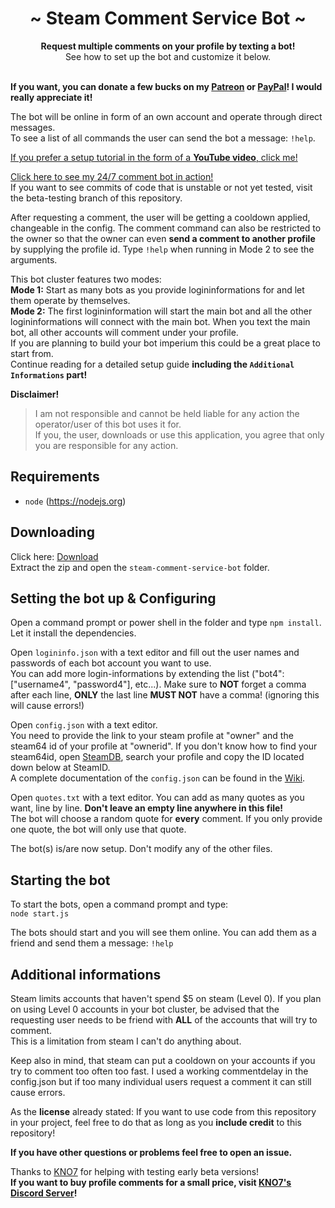 <div align="center">
	<h1 align="center">~ Steam Comment Service Bot ~</h1>
	<strong>Request multiple comments on your profile by texting a bot!</strong><br />See how to set up the bot and customize it below.<br /><br />
</div>

**If you want, you can donate a few bucks on my [Patreon](https://www.patreon.com/3urobeat) or [PayPal](https://www.paypal.com/cgi-bin/webscr?cmd=_s-xclick&hosted_button_id=VAVVKE4L962H6&source=url)! I would really appreciate it!**

The bot will be online in form of an own account and operate through direct messages.  
To see a list of all commands the user can send the bot a message: `!help`.  

[If you prefer a setup tutorial in the form of a **YouTube video**, click me!](https://www.youtube.com/watch?v=gmA-ccD05g4)  

[Click here to see my 24/7 comment bot in action!](https://steamcommunity.com/id/3urobeatscommentbot)  
If you want to see commits of code that is unstable or not yet tested, visit the beta-testing branch of this repository.

After requesting a comment, the user will be getting a cooldown applied, changeable in the config. The comment command can also be restricted to the owner so that the owner can even **send a comment to another profile** by supplying the profile id. Type `!help` when running in Mode 2 to see the arguments.  
 
This bot cluster features two modes:  
**Mode 1:** Start as many bots as you provide logininformations for and let them operate by themselves.  
**Mode 2:** The first logininformation will start the main bot and all the other logininformations will connect with the main bot. When you text the main bot, all other accounts will comment under your profile.  
If you are planning to build your bot imperium this could be a great place to start from.  
Continue reading for a detailed setup guide **including the `Additional Informations` part!**  

**Disclaimer!** 
>I am not responsible and cannot be held liable for any action the operator/user of this bot uses it for.  
If you, the user, downloads or use this application, you agree that only you are responsible for any action.  

## Requirements

- `node` (https://nodejs.org)

## Downloading

Click here: [Download](https://github.com/HerrEurobeat/steam-comment-service-bot/archive/master.zip)  
Extract the zip and open the `steam-comment-service-bot` folder.

## Setting the bot up & Configuring

Open a command prompt or power shell in the folder and type `npm install`. Let it install the dependencies.  

Open `logininfo.json` with a text editor and fill out the user names and passwords of each bot account you want to use.  
You can add more login-informations by extending the list ("bot4": ["username4", "password4"], etc...). Make sure to **NOT** forget a comma after each line, **ONLY** the last line **MUST NOT** have a comma! (ignoring this will cause errors!)  

Open `config.json` with a text editor.  
You need to provide the link to your steam profile at "owner" and the steam64 id of your profile at "ownerid".
If you don't know how to find your steam64id, open [SteamDB](https://steamdb.info/calculator/), search your profile and copy the ID located down below at SteamID.  
A complete documentation of the `config.json` can be found in the [Wiki](https://github.com/HerrEurobeat/steam-comment-service-bot/wiki).  

Open `quotes.txt` with a text editor. You can add as many quotes as you want, line by line. **Don't leave an empty line anywhere in this file!**  
The bot will choose a random quote for **every** comment. If you only provide one quote, the bot will only use that quote.  

The bot(s) is/are now setup. Don't modify any of the other files.   

## Starting the bot

To start the bots, open a command prompt and type:    
`node start.js`  

The bots should start and you will see them online. You can add them as a friend and send them a message: `!help`  

## Additional informations

Steam limits accounts that haven't spend $5 on steam (Level 0). If you plan on using Level 0 accounts in your bot cluster, be advised that the requesting user needs to be friend with **ALL** of the accounts that will try to comment.  
This is a limitation from steam I can't do anything about.  

Keep also in mind, that steam can put a cooldown on your accounts if you try to comment too often too fast. I used a working commentdelay in the config.json but if too many individual users request a comment it can still cause errors.  

As the **license** already stated: If you want to use code from this repository in your project, feel free to do that as long as you **include credit** to this repository!  

**If you have other questions or problems feel free to open an issue.**  

Thanks to [KNO7](https://steamcommunity.com/id/KN07Gaming/) for helping with testing early beta versions!  
**If you want to buy profile comments for a small price, visit [KNO7's Discord Server](https://discordapp.com/invite/ZraK7qR)!**  
